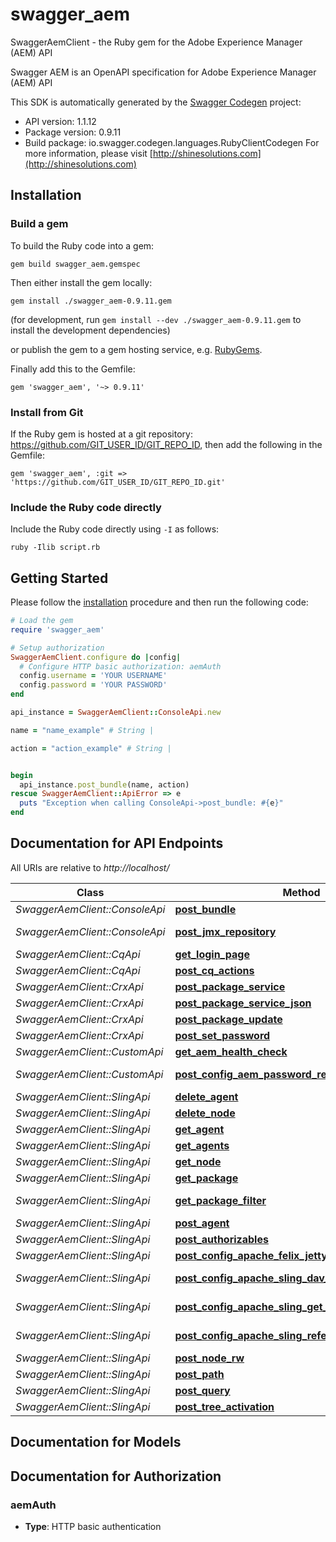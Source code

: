 # swagger_aem

SwaggerAemClient - the Ruby gem for the Adobe Experience Manager (AEM) API

Swagger AEM is an OpenAPI specification for Adobe Experience Manager (AEM) API

This SDK is automatically generated by the [Swagger Codegen](https://github.com/swagger-api/swagger-codegen) project:

- API version: 1.1.12
- Package version: 0.9.11
- Build package: io.swagger.codegen.languages.RubyClientCodegen
For more information, please visit [http://shinesolutions.com](http://shinesolutions.com)

## Installation

### Build a gem

To build the Ruby code into a gem:

```shell
gem build swagger_aem.gemspec
```

Then either install the gem locally:

```shell
gem install ./swagger_aem-0.9.11.gem
```
(for development, run `gem install --dev ./swagger_aem-0.9.11.gem` to install the development dependencies)

or publish the gem to a gem hosting service, e.g. [RubyGems](https://rubygems.org/).

Finally add this to the Gemfile:

    gem 'swagger_aem', '~> 0.9.11'

### Install from Git

If the Ruby gem is hosted at a git repository: https://github.com/GIT_USER_ID/GIT_REPO_ID, then add the following in the Gemfile:

    gem 'swagger_aem', :git => 'https://github.com/GIT_USER_ID/GIT_REPO_ID.git'

### Include the Ruby code directly

Include the Ruby code directly using `-I` as follows:

```shell
ruby -Ilib script.rb
```

## Getting Started

Please follow the [installation](#installation) procedure and then run the following code:
```ruby
# Load the gem
require 'swagger_aem'

# Setup authorization
SwaggerAemClient.configure do |config|
  # Configure HTTP basic authorization: aemAuth
  config.username = 'YOUR USERNAME'
  config.password = 'YOUR PASSWORD'
end

api_instance = SwaggerAemClient::ConsoleApi.new

name = "name_example" # String | 

action = "action_example" # String | 


begin
  api_instance.post_bundle(name, action)
rescue SwaggerAemClient::ApiError => e
  puts "Exception when calling ConsoleApi->post_bundle: #{e}"
end

```

## Documentation for API Endpoints

All URIs are relative to *http://localhost/*

Class | Method | HTTP request | Description
------------ | ------------- | ------------- | -------------
*SwaggerAemClient::ConsoleApi* | [**post_bundle**](docs/ConsoleApi.md#post_bundle) | **POST** /system/console/bundles/{name} | 
*SwaggerAemClient::ConsoleApi* | [**post_jmx_repository**](docs/ConsoleApi.md#post_jmx_repository) | **POST** /system/console/jmx/com.adobe.granite:type&#x3D;Repository/op/{action} | 
*SwaggerAemClient::CqApi* | [**get_login_page**](docs/CqApi.md#get_login_page) | **GET** /libs/granite/core/content/login.html | 
*SwaggerAemClient::CqApi* | [**post_cq_actions**](docs/CqApi.md#post_cq_actions) | **POST** /.cqactions.html | 
*SwaggerAemClient::CrxApi* | [**post_package_service**](docs/CrxApi.md#post_package_service) | **POST** /crx/packmgr/service.jsp | 
*SwaggerAemClient::CrxApi* | [**post_package_service_json**](docs/CrxApi.md#post_package_service_json) | **POST** /crx/packmgr/service/.json/{path} | 
*SwaggerAemClient::CrxApi* | [**post_package_update**](docs/CrxApi.md#post_package_update) | **POST** /crx/packmgr/update.jsp | 
*SwaggerAemClient::CrxApi* | [**post_set_password**](docs/CrxApi.md#post_set_password) | **POST** /crx/explorer/ui/setpassword.jsp | 
*SwaggerAemClient::CustomApi* | [**get_aem_health_check**](docs/CustomApi.md#get_aem_health_check) | **GET** /system/health | 
*SwaggerAemClient::CustomApi* | [**post_config_aem_password_reset**](docs/CustomApi.md#post_config_aem_password_reset) | **POST** /apps/system/config.{runmode}/com.shinesolutions.aem.passwordreset.Activator | 
*SwaggerAemClient::SlingApi* | [**delete_agent**](docs/SlingApi.md#delete_agent) | **DELETE** /etc/replication/agents.{runmode}/{name} | 
*SwaggerAemClient::SlingApi* | [**delete_node**](docs/SlingApi.md#delete_node) | **DELETE** /{path}/{name} | 
*SwaggerAemClient::SlingApi* | [**get_agent**](docs/SlingApi.md#get_agent) | **GET** /etc/replication/agents.{runmode}/{name} | 
*SwaggerAemClient::SlingApi* | [**get_agents**](docs/SlingApi.md#get_agents) | **GET** /etc/replication/agents.{runmode}.-1.json | 
*SwaggerAemClient::SlingApi* | [**get_node**](docs/SlingApi.md#get_node) | **GET** /{path}/{name} | 
*SwaggerAemClient::SlingApi* | [**get_package**](docs/SlingApi.md#get_package) | **GET** /etc/packages/{group}/{name}-{version}.zip | 
*SwaggerAemClient::SlingApi* | [**get_package_filter**](docs/SlingApi.md#get_package_filter) | **GET** /etc/packages/{group}/{name}-{version}.zip/jcr:content/vlt:definition/filter.tidy.2.json | 
*SwaggerAemClient::SlingApi* | [**post_agent**](docs/SlingApi.md#post_agent) | **POST** /etc/replication/agents.{runmode}/{name} | 
*SwaggerAemClient::SlingApi* | [**post_authorizables**](docs/SlingApi.md#post_authorizables) | **POST** /libs/granite/security/post/authorizables | 
*SwaggerAemClient::SlingApi* | [**post_config_apache_felix_jetty_based_http_service**](docs/SlingApi.md#post_config_apache_felix_jetty_based_http_service) | **POST** /apps/system/config.{runmode}/org.apache.felix.http | 
*SwaggerAemClient::SlingApi* | [**post_config_apache_sling_dav_ex_servlet**](docs/SlingApi.md#post_config_apache_sling_dav_ex_servlet) | **POST** /apps/system/config.{runmode}/org.apache.sling.jcr.davex.impl.servlets.SlingDavExServlet | 
*SwaggerAemClient::SlingApi* | [**post_config_apache_sling_get_servlet**](docs/SlingApi.md#post_config_apache_sling_get_servlet) | **POST** /apps/system/config.{runmode}/org.apache.sling.servlets.get.DefaultGetServlet | 
*SwaggerAemClient::SlingApi* | [**post_config_apache_sling_referrer_filter**](docs/SlingApi.md#post_config_apache_sling_referrer_filter) | **POST** /apps/system/config.{runmode}/org.apache.sling.security.impl.ReferrerFilter | 
*SwaggerAemClient::SlingApi* | [**post_node_rw**](docs/SlingApi.md#post_node_rw) | **POST** /{path}/{name}.rw.html | 
*SwaggerAemClient::SlingApi* | [**post_path**](docs/SlingApi.md#post_path) | **POST** /{path}/ | 
*SwaggerAemClient::SlingApi* | [**post_query**](docs/SlingApi.md#post_query) | **POST** /bin/querybuilder.json | 
*SwaggerAemClient::SlingApi* | [**post_tree_activation**](docs/SlingApi.md#post_tree_activation) | **POST** /etc/replication/treeactivation.html | 


## Documentation for Models



## Documentation for Authorization


### aemAuth

- **Type**: HTTP basic authentication


